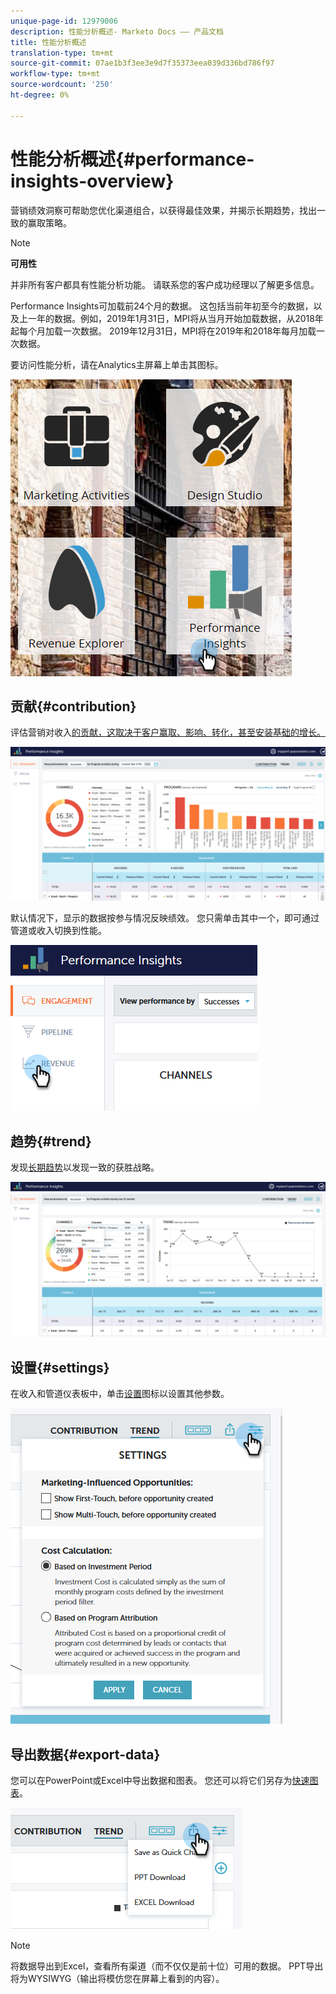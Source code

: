 ```yaml
---
unique-page-id: 12979006
description: 性能分析概述- Marketo Docs —— 产品文档
title: 性能分析概述
translation-type: tm+mt
source-git-commit: 07ae1b3f3ee3e9d7f35373eea039d336bd786f97
workflow-type: tm+mt
source-wordcount: '250'
ht-degree: 0%

---
```



# 性能分析概述{#performance-insights-overview}

营销绩效洞察可帮助您优化渠道组合，以获得最佳效果，并揭示长期趋势，找出一致的赢取策略。

>[!NOTE]
>
>**可用性**
>
>并非所有客户都具有性能分析功能。 请联系您的客户成功经理以了解更多信息。

Performance Insights可加载前24个月的数据。 这包括当前年初至今的数据，以及上一年的数据。例如，2019年1月31日，MPI将从当月开始加载数据，从2018年起每个月加载一次数据。 2019年12月31日，MPI将在2019年和2018年每月加载一次数据。

要访问性能分析，请在Analytics主屏幕上单击其图标。

![](assets/one.png)

## 贡献{#contribution}

评估营销对收入[的贡献，这取决于客户赢取、影响、转化，甚至安装基础的增长。](http://docs.marketo.com/x/QAvG)

![](assets/two.png)

默认情况下，显示的数据按参与情况反映绩效。 您只需单击其中一个，即可通过管道或收入切换到性能。

![](assets/3.png)

## 趋势{#trend}

发现[长期趋势](http://docs.marketo.com/x/QgvG)以发现一致的获胜战略。

![](assets/4.png)

## 设置{#settings}

在收入和管道仪表板中，单击[设置](http://docs.marketo.com/x/pIDS)图标以设置其他参数。

![](assets/5.png)

## 导出数据{#export-data}

您可以在PowerPoint或Excel中导出数据和图表。 您还可以将它们另存为[快速图表](https://docs.marketo.com/x/iRLG)。

![](assets/6.png)

>[!NOTE]
>
>将数据导出到Excel，查看所有渠道（而不仅仅是前十位）可用的数据。 PPT导出将为WYSIWYG（输出将模仿您在屏幕上看到的内容）。

